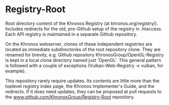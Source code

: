 # Registry-Root

Root directory content of the Khronos Registry (at khronos.org/registry/).
Includes redirects for the old, pre-Github setup of the registry in
.htaccess.
Each API registry is maintained in a separate Github repository.

On the Khronos webserver, clones of these independent registries are located
as immediate subdirectories of the root repository clone.
They are renamed for brevity, e.g. Github repository
KhronosGroup/OpenGL-Registry is kept in a local clone directory named just
'OpenGL'.
This general pattern is followed with a couple of exceptions
(Vulkan-Web-Registry -> vulkan, for example).

This repository rarely require updates. Its contents are little more than
the toplevel registry index page, the Khronos Implementer's Guide, and the
redirects.
If it does need updates, they can be proposed at pull requests to the
www.github.com/KhronosGroup/Registry-Root repository.
